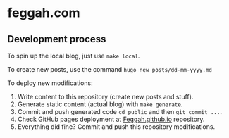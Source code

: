 # feggah.com

## Development process

To spin up the local blog, just use `make local`.

To create new posts, use the command `hugo new posts/dd-mm-yyyy.md`

To deploy new modifications:

1. Write content to this repository (create new posts and stuff).
2. Generate static content (actual blog) with `make generate`.
3. Commit and push generated code `cd public` and then `git commit ...`.
4. Check GitHub pages deployment at [Feggah.github.io](https://github.com/Feggah/Feggah.github.io) repository.
5. Everything did fine? Commit and push this repository modifications.
